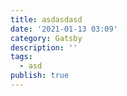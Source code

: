 ```yaml
---
title: asdasdasd
date: '2021-01-13 03:09'
category: Gatsby
description: ''
tags:
  - asd
publish: true
---
```


